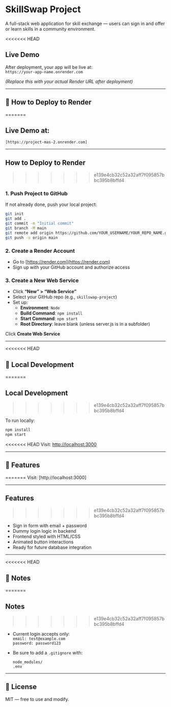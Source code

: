 
# SkillSwap Project

A full-stack web application for skill exchange — users can sign in and offer or learn skills in a community environment.

<<<<<<< HEAD
## Live Demo

After deployment, your app will be live at:  
`https://your-app-name.onrender.com`

*(Replace this with your actual Render URL after deployment)*

---

## 🚀 How to Deploy to Render
=======
## Live Demo at:  

`[https://project-mas-2.onrender.com]`

---

## How to Deploy to Render
>>>>>>> e139e4cb32c52a32aff7f095857bbc395b8bffd4

### 1. Push Project to GitHub

If not already done, push your local project:

```bash
git init
git add .
git commit -m "Initial commit"
git branch -M main
git remote add origin https://github.com/YOUR_USERNAME/YOUR_REPO_NAME.git
git push -u origin main
```

### 2. Create a Render Account

- Go to [https://render.com](https://render.com)
- Sign up with your GitHub account and authorize access

### 3. Create a New Web Service

- Click **“New” > “Web Service”**
- Select your GitHub repo (e.g., `skillswap-project`)
- Set up:
  - **Environment**: `Node`
  - **Build Command**: `npm install`
  - **Start Command**: `npm start`
  - **Root Directory**: leave blank (unless server.js is in a subfolder)

Click **Create Web Service**

---

<<<<<<< HEAD
## 🧪 Local Development
=======
## Local Development
>>>>>>> e139e4cb32c52a32aff7f095857bbc395b8bffd4

To run locally:

```bash
npm install
npm start
```

<<<<<<< HEAD
Visit: [http://localhost:3000](http://localhost:3000)

---

## 🧾 Features
=======
Visit: [http://localhost:3000]

---

## Features
>>>>>>> e139e4cb32c52a32aff7f095857bbc395b8bffd4

- Sign in form with email + password
- Dummy login logic in backend
- Frontend styled with HTML/CSS
- Animated button interactions
- Ready for future database integration

---

<<<<<<< HEAD
## 🔐 Notes
=======
## Notes
>>>>>>> e139e4cb32c52a32aff7f095857bbc395b8bffd4

- Current login accepts only:  
  `email: test@example.com`  
  `password: password123`

- Be sure to add a `.gitignore` with:
  ```
  node_modules/
  .env
  ```

---

## 📄 License

MIT — free to use and modify.
